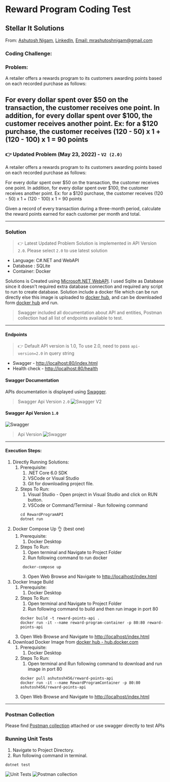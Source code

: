 # Reward Program Coding Test

## Stellar It Solutions

From: [Ashutosh Nigam](https://www.ashutoshnigam.in), [LinkedIn](https://www.linkedin.com/in/mrashutoshnigam/),
[Email: mrashutoshnigam@gmail.com](emailto:mrashutoshnigam@gmail.com)

### Coding Challenge:

### Problem:

A retailer offers a rewards program to its customers awarding points based on each recorded purchase as follows:

For every dollar spent over $50 on the transaction, the customer receives one point.
In addition, for every dollar spent over $100, the customer receives another point.
Ex: for a $120 purchase, the customer receives
(120 - 50) x 1 + (120 - 100) x 1 = 90 points
---
### :point_right: Updated Problem (May 23, 2022) - `V2 (2.0)` 
A retailer offers a rewards program to its customers awarding points based on each recorded purchase as follows:

For every dollar spent over $50 on the transaction, the customer receives one point.
In addition, for every dollar spent over $100, the customer receives another point.
Ex: for a $120 purchase, the customer receives
(120 - 50) x 1 + (120 - 100) x 1 = 90 points 

Given a record of every transaction during a three-month period, calculate the reward points earned for each customer per month and total.

---
### Solution
> :point_right: Latest Updated Problem Solution is implemented in API Version `2.0`. Please select `2.0` to use latest solution
- Language: C#.NET and WebAPI
- Database : SQLite
- Container: Docker

Solutions is Created using [Microsoft.NET WebAPI](https://dotnet.microsoft.com/en-us/apps/aspnet/apis). I used Sqlite as
Database since it doesn't required extra database connection and required any script to run to create database.
Solution include a docker file which can be run directly else this image is uploaded to [docker hub](hub.docker.com),
and can be downloaded form [docker hub](hub.docker.com) and run.

> Swagger included all documentation about API and entities, Postman collection had all list of endpoints available to test.
---

#### Endpoints
> :point_right: Default API version is 1.0, To use 2.0, need to pass `api-version=2.0` in query string
- Swagger - [http://localhost:80/index.html](http://localhost/index.html)
- Health check - [http://localhost:80/health](http://localhost/health)

#### Swagger Documentation

APIs documentation is displayed using [Swagger](https://swagger.io).

> Swagger Api Version `2.0`
![Swagger V2](./AdditionalContent/swagger_v2.png "API Swagger V2")
#### Swagger Api Version `1.0`
![Swagger](./AdditionalContent/swagger.png "API Swagger")
> Api Version 
![Swagger](./AdditionalContent/swagger_api_version.png "API version Swagger")
---

#### Execution Steps:

1. Directly Running Solutions:
    1. Prerequisite:
        1. .NET Core 6.0 SDK
        2. VSCode or Visual Studio
        3. Git for downloading project file.
    2. Steps To Run:
        1. Visual Studio - Open project in Visual Studio and click on RUN button.
        2. VSCode or Command/Terminal - Run following command
       ```shell
       cd RewardProgramAPI
       dotnet run
       ```
2. Docker Compose Up :ok_hand: (best one)
    1. Prerequisite:
        1. Docker Desktop
    2. Steps To Run:
        1. Open terminal and Navigate to Project Folder
        2. Run following command to run docker
       ```shell
        docker-compose up
       ```
        3. Open Web Browse and Navigate to [http://localhost/index.html](http://localhost/index.html)
3. Docker Image Build
    1. Prerequisite:
        1. Docker Desktop
    2. Steps To Run:
        1. Open terminal and Navigate to Project Folder
        2. Run following command to build and then run image in port 80
       ```shell
       docker build -t reward-points-api .
       docker run -it --name reward-program-container -p 80:80 reward-points-api 
       ```
    3. Open Web Browse and Navigate to [http://localhost/index.html](http://localhost/index.html)
4. Download Docker Image from [docker hub - hub.docker.com](hub.docker.com)
    1. Prerequisite:
        1. Docker Desktop
    2. Steps To Run:
        1. Open terminal and Run following command to download and run image in port 80
       ```shell
       docker pull ashutosh456/reward-points-api
       docker run -it --name RewardProgramContainer -p 80:80 ashutosh456/reward-points-api
       ```
    3. Open Web Browse and Navigate to [http://localhost/index.html](http://localhost/index.html)

---

### Postman Collection

Please find [Postman collection](./RewardProgramsAPI.postman_collection.json) attached or use swagger directly to test APIs 

### Running Unit Tests

1. Navigate to Project Directory.
2. Run following command in terminal.

```shell
dotnet test 
```
![Unit Tests](./AdditionalContent/unit_tests.png "Unit Tests")
![Postman collection](./AdditionalContent/postman.png "postman collection")
